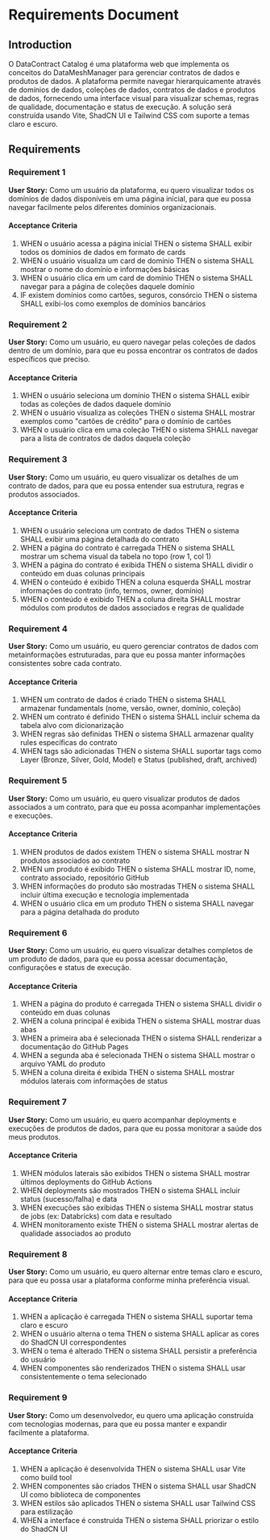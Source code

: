 # Requirements Document

## Introduction

O DataContract Catalog é uma plataforma web que implementa os conceitos do DataMeshManager para gerenciar contratos de dados e produtos de dados. A plataforma permite navegar hierarquicamente através de domínios de dados, coleções de dados, contratos de dados e produtos de dados, fornecendo uma interface visual para visualizar schemas, regras de qualidade, documentação e status de execução. A solução será construída usando Vite, ShadCN UI e Tailwind CSS com suporte a temas claro e escuro.

## Requirements

### Requirement 1

**User Story:** Como um usuário da plataforma, eu quero visualizar todos os domínios de dados disponíveis em uma página inicial, para que eu possa navegar facilmente pelos diferentes domínios organizacionais.

#### Acceptance Criteria

1. WHEN o usuário acessa a página inicial THEN o sistema SHALL exibir todos os domínios de dados em formato de cards
2. WHEN o usuário visualiza um card de domínio THEN o sistema SHALL mostrar o nome do domínio e informações básicas
3. WHEN o usuário clica em um card de domínio THEN o sistema SHALL navegar para a página de coleções daquele domínio
4. IF existem domínios como cartões, seguros, consórcio THEN o sistema SHALL exibi-los como exemplos de domínios bancários

### Requirement 2

**User Story:** Como um usuário, eu quero navegar pelas coleções de dados dentro de um domínio, para que eu possa encontrar os contratos de dados específicos que preciso.

#### Acceptance Criteria

1. WHEN o usuário seleciona um domínio THEN o sistema SHALL exibir todas as coleções de dados daquele domínio
2. WHEN o usuário visualiza as coleções THEN o sistema SHALL mostrar exemplos como "cartões de crédito" para o domínio de cartões
3. WHEN o usuário clica em uma coleção THEN o sistema SHALL navegar para a lista de contratos de dados daquela coleção

### Requirement 3

**User Story:** Como um usuário, eu quero visualizar os detalhes de um contrato de dados, para que eu possa entender sua estrutura, regras e produtos associados.

#### Acceptance Criteria

1. WHEN o usuário seleciona um contrato de dados THEN o sistema SHALL exibir uma página detalhada do contrato
2. WHEN a página do contrato é carregada THEN o sistema SHALL mostrar um schema visual da tabela no topo (row 1, col 1)
3. WHEN a página do contrato é exibida THEN o sistema SHALL dividir o conteúdo em duas colunas principais
4. WHEN o conteúdo é exibido THEN a coluna esquerda SHALL mostrar informações do contrato (info, termos, owner, domínio)
5. WHEN o conteúdo é exibido THEN a coluna direita SHALL mostrar módulos com produtos de dados associados e regras de qualidade

### Requirement 4

**User Story:** Como um usuário, eu quero gerenciar contratos de dados com metainformações estruturadas, para que eu possa manter informações consistentes sobre cada contrato.

#### Acceptance Criteria

1. WHEN um contrato de dados é criado THEN o sistema SHALL armazenar fundamentals (nome, versão, owner, domínio, coleção)
2. WHEN um contrato é definido THEN o sistema SHALL incluir schema da tabela alvo com dicionarização
3. WHEN regras são definidas THEN o sistema SHALL armazenar quality rules específicas do contrato
4. WHEN tags são adicionadas THEN o sistema SHALL suportar tags como Layer (Bronze, Silver, Gold, Model) e Status (published, draft, archived)

### Requirement 5

**User Story:** Como um usuário, eu quero visualizar produtos de dados associados a um contrato, para que eu possa acompanhar implementações e execuções.

#### Acceptance Criteria

1. WHEN produtos de dados existem THEN o sistema SHALL mostrar N produtos associados ao contrato
2. WHEN um produto é exibido THEN o sistema SHALL mostrar ID, nome, contrato associado, repositório GitHub
3. WHEN informações do produto são mostradas THEN o sistema SHALL incluir última execução e tecnologia implementada
4. WHEN o usuário clica em um produto THEN o sistema SHALL navegar para a página detalhada do produto

### Requirement 6

**User Story:** Como um usuário, eu quero visualizar detalhes completos de um produto de dados, para que eu possa acessar documentação, configurações e status de execução.

#### Acceptance Criteria

1. WHEN a página do produto é carregada THEN o sistema SHALL dividir o conteúdo em duas colunas
2. WHEN a coluna principal é exibida THEN o sistema SHALL mostrar duas abas
3. WHEN a primeira aba é selecionada THEN o sistema SHALL renderizar a documentação do GitHub Pages
4. WHEN a segunda aba é selecionada THEN o sistema SHALL mostrar o arquivo YAML do produto
5. WHEN a coluna direita é exibida THEN o sistema SHALL mostrar módulos laterais com informações de status

### Requirement 7

**User Story:** Como um usuário, eu quero acompanhar deployments e execuções de produtos de dados, para que eu possa monitorar a saúde dos meus produtos.

#### Acceptance Criteria

1. WHEN módulos laterais são exibidos THEN o sistema SHALL mostrar últimos deployments do GitHub Actions
2. WHEN deployments são mostrados THEN o sistema SHALL incluir status (sucesso/falha) e data
3. WHEN execuções são exibidas THEN o sistema SHALL mostrar status de jobs (ex: Databricks) com data e resultado
4. WHEN monitoramento existe THEN o sistema SHALL mostrar alertas de qualidade associados ao produto

### Requirement 8

**User Story:** Como um usuário, eu quero alternar entre temas claro e escuro, para que eu possa usar a plataforma conforme minha preferência visual.

#### Acceptance Criteria

1. WHEN a aplicação é carregada THEN o sistema SHALL suportar tema claro e escuro
2. WHEN o usuário alterna o tema THEN o sistema SHALL aplicar as cores do ShadCN UI correspondentes
3. WHEN o tema é alterado THEN o sistema SHALL persistir a preferência do usuário
4. WHEN componentes são renderizados THEN o sistema SHALL usar consistentemente o tema selecionado

### Requirement 9

**User Story:** Como um desenvolvedor, eu quero uma aplicação construída com tecnologias modernas, para que eu possa manter e expandir facilmente a plataforma.

#### Acceptance Criteria

1. WHEN a aplicação é desenvolvida THEN o sistema SHALL usar Vite como build tool
2. WHEN componentes são criados THEN o sistema SHALL usar ShadCN UI como biblioteca de componentes
3. WHEN estilos são aplicados THEN o sistema SHALL usar Tailwind CSS para estilização
4. WHEN a interface é construída THEN o sistema SHALL priorizar o estilo do ShadCN UI